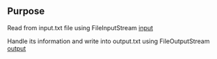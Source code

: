 ## Purpose
Read from input.txt file using FileInputStream
[input](resources/input.txt)

Handle its information and write into output.txt using FileOutputStream
[output](resources/output.txt)
